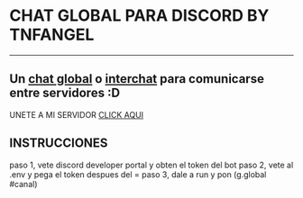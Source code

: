 # CHAT GLOBAL PARA DISCORD BY TNFANGEL
-----------------------------
Un [chat global]() o [interchat]() para comunicarse entre servidores :D
-----------------------------

UNETE A MI SERVIDOR [CLICK AQUI](https://discord.gg/YQHeYFE)
## INSTRUCCIONES

paso 1, vete discord developer portal y obten el token del bot
paso 2, vete al .env y pega el token despues del = 
paso 3, dale a run y pon (g.global #canal) 
